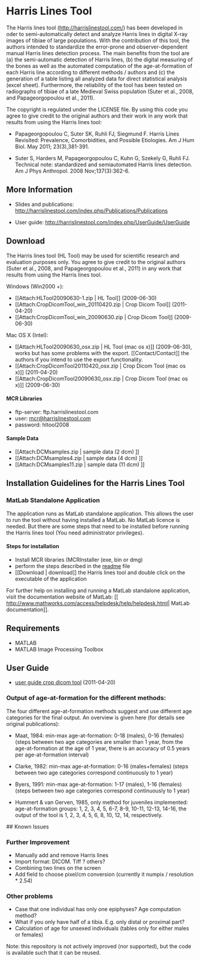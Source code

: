 Harris Lines Tool
======

The Harris lines tool (http://harrislinestool.com/) has been developed in oder to semi-automatically detect and analyze Harris lines in digital X-ray images of tibiae of large populations. With the contribution of this tool, the authors intended to standardize the error-prone and observer-dependent manual Harris lines detection process. The main benefits from the tool are (a) the semi-automatic detection of Harris lines, (b) the digital measuring of the bones as well as the automated computation of the age-at-formation of each Harris line according to different methods / authors and (c) the generation of a table listing all analyzed data for direct statistical analysis (excel sheet). Furthermore, the reliability of the tool has been tested on radiographs of tibiae of a late Medieval Swiss population (Suter et al., 2008, and Papageorgopoulou et al., 2011).

The copyright is regulated under the LICENSE file. By using this code you agree to give credit to the original authors and their work in any work that results from using the Harris lines tool:

* Papageorgopoulou C, Suter SK, Ruhli FJ, Siegmund F. Harris Lines Revisited: Prevalence, Comorbidities, and Possible Etiologies. Am J Hum Biol. May 2011; 23(3),381-391.

* Suter S, Harders M, Papageorgopoulou C, Kuhn G, Szekely G, Ruhli FJ. Technical note: standardized and semiautomated Harris lines detection. Am J Phys Anthropol. 2008 Nov;137(3):362-6.

## More Information

* Slides and publications: http://harrislinestool.com/index.php/Publications/Publications

* User guide: http://harrislinestool.com/index.php/UserGuide/UserGuide

## Download
The Harris lines tool (HL Tool) may be used for scientific research and evaluation purposes only. You agree to give credit to the original authors (Suter et al., 2008, and Papageorgopoulou et al., 2011) in any work that results from using the Harris lines tool.

Windows (Win2000 +):
* [[Attach:HLTool20090630-1.zip | HL Tool]] (2009-06-30)
* [[Attach:CropDicomTool_win_20110420.zip | Crop Dicom Tool]] (2011-04-20)
* [[Attach:CropDicomTool_win_20090630.zip | Crop Dicom Tool]] (2009-06-30)


Mac OS X (Intel):
* [[Attach:HLTool20090630_osx.zip | HL Tool (mac os x)]] (2009-06-30), works but has some problems with the export. [[Contact/Contact]] the authors if you intend to use the export functionality.
* [[Attach:CropDicomTool20110420_osx.zip | Crop Dicom Tool (mac os x)]] (2011-04-20)
* [[Attach:CropDicomTool20090630_osx.zip | Crop Dicom Tool (mac os x)]] (2009-06-30)



#### MCR Libraries

* ftp-server: ftp.harrislinestool.com
* user: mcr@harrislinestool.com
* password: hltool2008


#### Sample Data
* [[Attach:DCMsamples.zip | sample data (2 dcm) ]]
* [[Attach:DCMsamples4.zip | sample data (4 dcm) ]]
* [[Attach:DCMsamples11.zip | sample data (11 dcm) ]]




## Installation Guidelines for the Harris Lines Tool 


### MatLab Standalone Application

The application runs as MatLab standalone application. This allows the user to run the tool without having installed a MatLab. No MatLab licence is needed. But there are some steps that need to be installed before running the Harris lines tool (You need administrator privileges). 

#### Steps for installation
- Install MCR libraries (MCRInstaller (exe, bin or dmg)
- perform the steps described in the [readme](install_readme.txt) file
- [[Download | download]] the Harris lines tool and double click on the executable of the application

For further help on installing and running a MatLab standalone application, visit the documentation website of MatLab: [[ http://www.mathworks.com/access/helpdesk/help/helpdesk.html| MatLab documentation]].


## Requirements

* MATLAB
* MATLAB Image Processing Toolbox

## User Guide
* [user guide crop dicom tool](Harris%20Lines%20Tool%20_%20UserGuide%20_%20CropDicom.pdf) (2011-04-20)

### Output of age-at-formation for the different methods:
The four different age-at-formation methods suggest and use different age categories for the final output. An overview is given here (for details see original publications):

* Maat, 1984: min-max age-at-formation: 0-18 (males), 0-16 (females) (steps between two age categories are smaller than 1 year, from the age-at-formation at the age of 1 year, there is an accuracy of 0.5 years per age-at-formation interval)

* Clarke, 1982: min-max age-at-formation: 0-16 (males+females) (steps between two age categories correspond continuously to 1 year)

* Byers, 1991: min-max age-at-formation: 1-17 (males), 1-16 (females) (steps between two age categories correspond continuously to 1 year)

* Hummert & van Gerven, 1985, only method for juveniles implemented: age-at-formation groups: 1, 2, 3, 4, 5, 6-7, 8-9, 10-11, 12-13, 14-16, the output of the tool is 1, 2, 3, 4, 5, 6, 8, 10, 12, 14, respectively.




## Known Issues

### Further Improvement

* Manually add and remove Harris lines
* Import format: DICOM. Tiff ? others?
* Combining two lines on the screen
* Add field to choose pixel/cm conversion (currently it numpix / resolution * 2.54)


### Other problems
* Case that one individual has only one epiphyses? Age computation method?
* What if you only have half of a tibia. E.g. only distal or proximal part?
* Calculation of age for unsexed individuals (tables only for either males or females)

Note: this repository is not actively improved (nor supported), but the code is available such that it can be reused.


